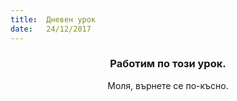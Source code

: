 ```yaml
---
title:  Дневен урок
date:   24/12/2017
---
```


### <center>Работим по този урок.</center>
<center>Моля, върнете се по-късно.</center>